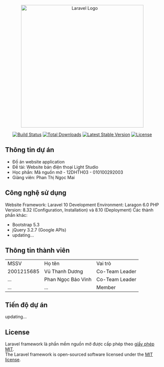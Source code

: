 <p align="center"><a href="https://laravel.com" target="_blank"><img src="https://raw.githubusercontent.com/laravel/art/master/logo-lockup/5%20SVG/2%20CMYK/1%20Full%20Color/laravel-logolockup-cmyk-red.svg" width="400" alt="Laravel Logo"></a></p>

<p align="center">
<a href="https://github.com/laravel/framework/actions"><img src="https://github.com/laravel/framework/workflows/tests/badge.svg" alt="Build Status"></a>
<a href="https://packagist.org/packages/laravel/framework"><img src="https://img.shields.io/packagist/dt/laravel/framework" alt="Total Downloads"></a>
<a href="https://packagist.org/packages/laravel/framework"><img src="https://img.shields.io/packagist/v/laravel/framework" alt="Latest Stable Version"></a>
<a href="https://packagist.org/packages/laravel/framework"><img src="https://img.shields.io/packagist/l/laravel/framework" alt="License"></a>
</p>

## Thông tin dự án

- Đồ án website application
- Đề tài: Website bán điện thoại Light Studio
- Học phần: Mã nguồn mở - 12DHTH03 - 010100292003
- Giảng viên: Phan Thị Ngọc Mai

## Công nghệ sử dụng

Website Framework: Laravel 10
Development Environment: Laragon 6.0
PHP Version: 8.32 (Configuration, Installation) và 8.10 (Deployment)
Các thành phần khác:
- Bootstrap 5.3
- jQuery 3.2.7 (Google APIs)
- updating...

## Thông tin thành viên

<table>
    <tr>
        <td>MSSV</td>
        <td>Họ tên</td>
        <td>Vai trò</td>
    </tr>
    <tr>
        <td>2001215685</td>
        <td>Vũ Thanh Dương</td>
        <td>Co-Team Leader</td>
    </tr>
    <tr>
        <td>...</td>
        <td>Phan Ngọc Bảo Vinh</td>
        <td>Co-Team Leader</td>
    </tr>
    <tr>
        <td>...</td>
        <td>...</td>
        <td>Member</td>
    </tr>
</table>

## Tiến độ dự án

updating...

## License

Laravel framework là phần mềm nguồn mở được cấp phép theo [giấy phép MIT](https://opensource.org/licenses/MIT).
<br>
The Laravel framework is open-sourced software licensed under the [MIT license](https://opensource.org/licenses/MIT).
